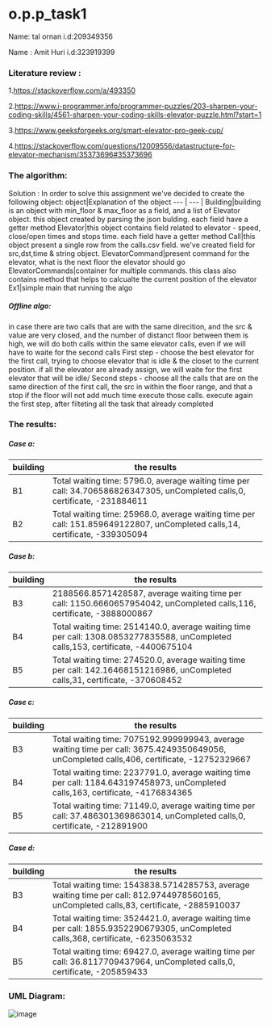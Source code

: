 # o.p.p_task1
 
 Name: tal ornan    i.d:209349356
 
 Name : Amit Huri   i.d:323919399
 
### Literature review :
1.https://stackoverflow.com/a/493350

2.https://www.i-programmer.info/programmer-puzzles/203-sharpen-your-coding-skills/4561-sharpen-your-coding-skills-elevator-puzzle.html?start=1

3.https://www.geeksforgeeks.org/smart-elevator-pro-geek-cup/

4.https://stackoverflow.com/questions/12009556/datastructure-for-elevator-mechanism/35373696#35373696

### The algorithm:
Solution :
In order to solve this assignment we've decided to create the following object:
object|Explanation of the object
--- | --- |
Building|building is an object with min_floor & max_floor as a field, and a list of Elevator object. this object created by parsing the json bulding. each field have a getter method
Elevator|this object contains field related to elevator - speed, close/open times and stops time. each field have a getter method
Call|this object present a single row from the calls.csv field. we've created field for src,dst,time & string object.
ElevatorCommand|present command for the elevator, what is the next floor the elevator should go
ElevatorCommands|container for multiple commands. this class also contains method that helps to calcualte the current position of the elevator
Ex1|simple main that running the algo


##### Offline algo:

in case there are two calls that are with the same direcition, and the src & value are very closed, and the number of distanct floor between them is high,
we will do both calls within the same elevator calls, even if we will have to waite for the second calls
First step - choose the best elevator for the first call, trying to choose elevator that is idle & the closet to the current position.
    if all the elevator are already assign, we will waite for the first elevator that will be idle/
    Second steps - choose all the calls that are on the same direction of the first call, the src in within the floor range, and that a stop if the floor will not add much time
    execute those calls.
    execute again the first step, after filteting all the task that already completed
    
### The results:

##### Case a:

building|the results
--- | --- |
B1|Total waiting time: 5796.0,  average waiting time per call: 34.706586826347305,  unCompleted calls,0,  certificate, -231884611
B2|Total waiting time: 25968.0,  average waiting time per call: 151.859649122807,  unCompleted calls,14,  certificate, -339305094

##### Case b:

building|the results
--- | --- |
B3|2188566.8571428587,  average waiting time per call: 1150.6660657954042,  unCompleted calls,116,  certificate, -3888000867
B4|Total waiting time: 2514140.0,  average waiting time per call: 1308.0853277835588,  unCompleted calls,153,  certificate, -4400675104
B5|Total waiting time: 274520.0,  average waiting time per call: 142.16468151216986,  unCompleted calls,31,  certificate, -370608452

##### Case c:

building|the results
--- | --- |
B3|Total waiting time: 7075192.999999943,  average waiting time per call: 3675.4249350649056,  unCompleted calls,406,  certificate, -12752329667
B4|Total waiting time: 2237791.0,  average waiting time per call: 1184.643197458973,  unCompleted calls,163,  certificate, -4176834365
B5|Total waiting time: 71149.0,  average waiting time per call: 37.486301369863014,  unCompleted calls,0,  certificate, -212891900

##### Case d:

building|the results
--- | --- |
B3|Total waiting time: 1543838.5714285753,  average waiting time per call: 812.9744978560165,  unCompleted calls,83,  certificate, -2885910037
B4|Total waiting time: 3524421.0,  average waiting time per call: 1855.9352290679305,  unCompleted calls,368,  certificate, -6235063532
B5|Total waiting time: 69427.0,  average waiting time per call: 36.8117709437964,  unCompleted calls,0,  certificate, -205859433


### UML Diagram:
![image](https://user-images.githubusercontent.com/76403961/142656669-93232128-7287-4b34-a17a-00503cca8817.png)











    
    
